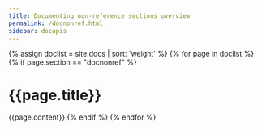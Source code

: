 ```yaml
---
title: Documenting non-reference sections overview
permalink: /docnonref.html
sidebar: docapis
---
```


{% assign doclist = site.docs | sort: 'weight'  %}
{% for page in doclist %}
{% if page.section == "docnonref" %}
<h1 id="{{page.permalink | remove: ".html" | remove: "/"}}">{{page.title}}</h1>
{{page.content}}
{% endif %}
{% endfor %}
